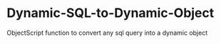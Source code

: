 # Dynamic-SQL-to-Dynamic-Object
ObjectScript function to convert any sql query into a dynamic object
